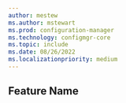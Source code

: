 ```yaml
---
author: mestew
ms.author: mstewart
ms.prod: configuration-manager
ms.technology: configmgr-core
ms.topic: include
ms.date: 08/26/2022
ms.localizationpriority: medium
---
```


## <a name="bkmk_anchor"></a> Feature Name
<!--CMADO#-->


